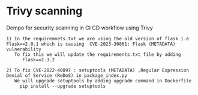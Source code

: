 # Trivy scanning

Dempo for security scanning in CI CD workflow using Trivy 

    1) In the requiremnets.txt we are using the old version of flask i.e Flask==2.0.1 which is causing  CVE-2023-30861: Flask (METADATA)  vulnerability 
       To fix this we will update the requirements.txt file by adding  
          Flask==2.3.2

    2) To fix CVE-2022-40897 : setuptools (METADATA) ,Regular Expression Denial of Service (ReDoS) in package_index.py
       We will upgrade setuptools by adding upgrade command in Dockerfile
         pip install --upgrade setuptools

   
   

   
